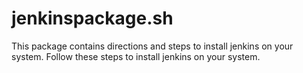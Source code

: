 # jenkinspackage.sh
This package contains directions and steps to install jenkins on your system.
Follow these steps to install jenkins on your system.
